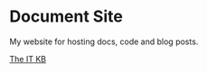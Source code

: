 # Document Site

My website for hosting docs, code and blog posts. 

[The IT KB](https://black-mud-0c3915303.2.azurestaticapps.net)
